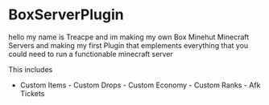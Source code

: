 # BoxServerPlugin

hello my name is Treacpe and im making my own Box Minehut Minecraft Servers and making my first Plugin that emplements everything that you could need to run a functionable minecraft server

This includes
- Custom Items - Custom Drops - Custom Economy - Custom Ranks - Afk Tickets